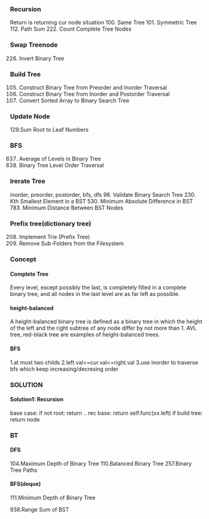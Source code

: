 ### Recursion
Return is returning cur node situation
100. Same Tree
101. Symmetric Tree
112. Path Sum
222. Count Complete Tree Nodes


### Swap Treenode
226. Invert Binary Tree


### Build Tree
105. Construct Binary Tree from Preorder and Inorder Traversal
106. Construct Binary Tree from Inorder and Postorder Traversal
108. Convert Sorted Array to Binary Search Tree


### Update Node
129.Sum Root to Leaf Numbers


### BFS
637. Average of Levels in Binary Tree
102. Binary Tree Level Order Traversal


### Irerate Tree
inorder, preorder, postorder, bfs, dfs 
98. Validate Binary Search Tree
230. Kth Smallest Element in a BST
530. Minimum Absolute Difference in BST 
783. Minimum Distance Between BST Nodes


### Prefix tree(dictionary tree)
208. Implement Trie (Prefix Tree)
1233. Remove Sub-Folders from the Filesystem


### Concept
#### Complete Tree
Every level, except possibly the last, is completely filled in a complete binary tree, and all nodes in the last level are as far left as possible.
#### height-balanced
A height-balanced binary tree is defined as a binary tree in which the height of the left and the right subtree of any node differ by not more than 1. AVL tree, red-black tree are examples of height-balanced trees. 
#### BFS
1.at most two childs 2.left.val<=cur.val<=right.val 3.use inorder to traverse bfs which keep increasing/decresing order


### SOLUTION
#### Solution1: Recursion
base case: if not root: return ..
rec base: return self.func(xx.left)
if build tree: return node





### BT
#### DFS
104.Maximum Depth of Binary Tree
110.Balanced Binary Tree
257.Binary Tree Paths

#### BFS(deque)

111.Minimum Depth of Binary Tree

938.Range Sum of BST







